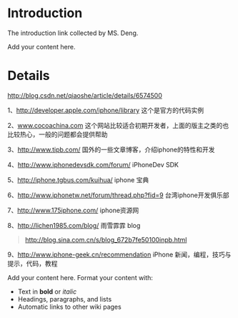 # Introduction #

The introduction link collected by MS. Deng.

Add your content here.


# Details #

http://blog.csdn.net/qiaoshe/article/details/6574500

1、http://developer.apple.com/iphone/library
这个是官方的代码实例

2、www.cocoachina.com
这个网站比较适合初期开发者，上面的版主之类的也比较热心，一般的问题都会提供帮助

3、http://www.tipb.com/
国外的一些文章博客，介绍iphone的特性和开发

4、http://www.iphonedevsdk.com/forum/
iPhoneDev SDK

5、http://iphone.tgbus.com/kuihua/
iphone 宝典

6、http://www.iphonetw.net/forum/thread.php?fid=9
台湾iphone开发俱乐部

7、http://www.175iphone.com/
iphone资源网

8、http://lichen1985.com/blog/
雨雪霏霏 blog
> http://blog.sina.com.cn/s/blog_672b7fe50100inpb.html

9、http://www.iphone-geek.cn/recommendation
iPhone 新闻，编程，技巧与提示，代码，教程


Add your content here.  Format your content with:
  * Text in **bold** or _italic_
  * Headings, paragraphs, and lists
  * Automatic links to other wiki pages